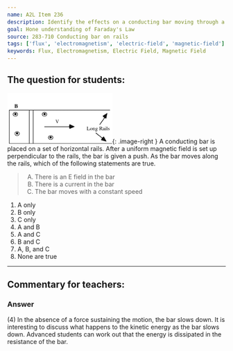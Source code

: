 ```yaml
---
name: A2L Item 236
description: Identify the effects on a conducting bar moving through a magnetic field on rails.
goal: Hone understanding of Faraday's Law
source: 283-710 Conducting bar on rails
tags: ['flux', 'electromagnetism', 'electric-field', 'magnetic-field']
keywords: Flux, Electromagnetism, Electric Field, Magnetic Field
---
```


## The question for students:

![Item236_fig1.gif](../images/Item236_fig1.gif){: .image-right } A
conducting bar is placed on a set of horizontal rails.  After a uniform
magnetic field is set up perpendicular to the rails, the bar is given a
push.  As the bar moves along the rails, which of the following
statements are true.

<blockquote> <ol type="A"> <li>There is an E field in the bar</li>
<li>There is a current in the bar</li> <li>The bar moves with a constant
speed </li> </ol> </blockquote>

1. A only
2. B only
3. C only
4. A and B
5. A and C
6. B and C
7. A, B, and C
8. None are true


<hr/>

## Commentary for teachers:

### Answer

(4) In the absence of a force sustaining the motion, the bar slows down.
It is interesting to discuss what happens to the kinetic energy as the
bar slows down. Advanced students can work out that the energy is
dissipated in the resistance of the bar.
